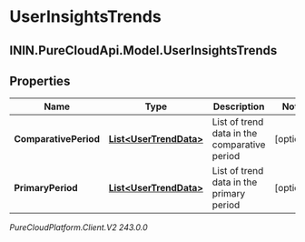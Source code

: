 # UserInsightsTrends

## ININ.PureCloudApi.Model.UserInsightsTrends

## Properties

|Name | Type | Description | Notes|
|------------ | ------------- | ------------- | -------------|
| **ComparativePeriod** | [**List&lt;UserTrendData&gt;**](UserTrendData) | List of trend data in the comparative period | [optional] |
| **PrimaryPeriod** | [**List&lt;UserTrendData&gt;**](UserTrendData) | List of trend data in the primary period | [optional] |



_PureCloudPlatform.Client.V2 243.0.0_
